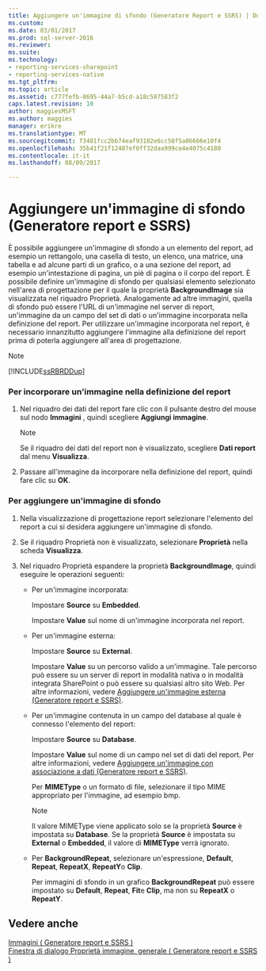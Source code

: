 ```yaml
---
title: Aggiungere un'immagine di sfondo (Generatore Report e SSRS) | Documenti Microsoft
ms.custom: 
ms.date: 03/01/2017
ms.prod: sql-server-2016
ms.reviewer: 
ms.suite: 
ms.technology:
- reporting-services-sharepoint
- reporting-services-native
ms.tgt_pltfrm: 
ms.topic: article
ms.assetid: c777fefb-8695-44a7-b5cd-a18c587583f2
caps.latest.revision: 10
author: maggiesMSFT
ms.author: maggies
manager: erikre
ms.translationtype: MT
ms.sourcegitcommit: f3481fcc2bb74eaf93182e6cc58f5a06666e10f4
ms.openlocfilehash: 35b41f21f12487ef0ff32daa999ce4e4075c4180
ms.contentlocale: it-it
ms.lasthandoff: 08/09/2017

---
```

# <a name="add-a-background-image-report-builder-and-ssrs"></a>Aggiungere un'immagine di sfondo (Generatore report e SSRS)
  È possibile aggiungere un'immagine di sfondo a un elemento del report, ad esempio un rettangolo, una casella di testo, un elenco, una matrice, una tabella e ad alcune parti di un grafico, o a una sezione del report, ad esempio un'intestazione di pagina, un piè di pagina o il corpo del report. È possibile definire un'immagine di sfondo per qualsiasi elemento selezionato nell'area di progettazione per il quale la proprietà **BackgroundImage** sia visualizzata nel riquadro Proprietà. Analogamente ad altre immagini, quella di sfondo può essere l'URL di un'immagine nel server di report, un'immagine da un campo del set di dati o un'immagine incorporata nella definizione del report. Per utilizzare un'immagine incorporata nel report, è necessario innanzitutto aggiungere l'immagine alla definizione del report prima di poterla aggiungere all'area di progettazione.  
  
> [!NOTE]  
>  [!INCLUDE[ssRBRDDup](../../includes/ssrbrddup-md.md)]  
  
### <a name="to-embed-an-image-in-the-report-definition"></a>Per incorporare un'immagine nella definizione del report  
  
1.  Nel riquadro dei dati del report fare clic con il pulsante destro del mouse sul nodo **Immagini** , quindi scegliere **Aggiungi immagine**.  
  
    > [!NOTE]  
    >  Se il riquadro dei dati del report non è visualizzato, scegliere **Dati report** dal menu **Visualizza**.  
  
2.  Passare all'immagine da incorporare nella definizione del report, quindi fare clic su **OK**.  
  
### <a name="to-add-a-background-image"></a>Per aggiungere un'immagine di sfondo  
  
1.  Nella visualizzazione di progettazione report selezionare l'elemento del report a cui si desidera aggiungere un'immagine di sfondo.  
  
2.  Se il riquadro Proprietà non è visualizzato, selezionare **Proprietà** nella scheda **Visualizza**.  
  
3.  Nel riquadro Proprietà espandere la proprietà **BackgroundImage**, quindi eseguire le operazioni seguenti:  
  
    -   Per un'immagine incorporata:  
  
         Impostare **Source** su **Embedded**.  
  
         Impostare **Value** sul nome di un'immagine incorporata nel report.  
  
    -   Per un'immagine esterna:  
  
         Impostare **Source** su **External**.  
  
         Impostare **Value** su un percorso valido a un'immagine. Tale percorso può essere su un server di report in modalità nativa o in modalità integrata SharePoint o può essere su qualsiasi altro sito Web. Per altre informazioni, vedere [Aggiungere un'immagine esterna &#40;Generatore report e SSRS&#41;](../../reporting-services/report-design/add-an-external-image-report-builder-and-ssrs.md).  
  
    -   Per un'immagine contenuta in un campo del database al quale è connesso l'elemento del report:  
  
         Impostare **Source** su **Database**.  
  
         Impostare **Value** sul nome di un campo nel set di dati del report. Per altre informazioni, vedere [Aggiungere un'immagine con associazione a dati &#40;Generatore report e SSRS&#41;](../../reporting-services/report-design/add-a-data-bound-image-report-builder-and-ssrs.md).  
  
         Per **MIMEType** o un formato di file, selezionare il tipo MIME appropriato per l'immagine, ad esempio bmp.  
  
        > [!NOTE]  
        >  Il valore MIMEType viene applicato solo se la proprietà **Source** è impostata su **Database**. Se la proprietà **Source** è impostata su **External** o **Embedded**, il valore di **MIMEType** verrà ignorato.  
  
    -   Per **BackgroundRepeat**, selezionare un'espressione, **Default**, **Repeat**, **RepeatX**, **RepeatY**o **Clip**.  
  
         Per immagini di sfondo in un grafico **BackgroundRepeat** può essere impostato su **Default**, **Repeat**, **Fit**e **Clip**, ma non su **RepeatX** o **RepeatY**.  
  
## <a name="see-also"></a>Vedere anche  
 [Immagini &#40; Generatore report e SSRS &#41;](../../reporting-services/report-design/images-report-builder-and-ssrs.md)   
 [Finestra di dialogo Proprietà immagine, generale &#40; Generatore report e SSRS &#41;](http://msdn.microsoft.com/library/c2218b93-f7fe-46ef-995f-d7dadf9752ec)  
  
  
